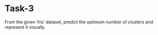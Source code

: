 # Task-3
From the given ‘Iris’ dataset, predict the optimum number of clusters and represent it visually.
